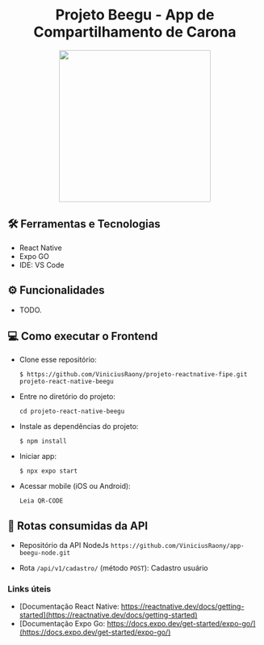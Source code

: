<h1 align="center">Projeto Beegu - App de Compartilhamento de Carona </h1>

<p align="center">
  <img src="https://github.com/ViniciusRaony/projeto-reactnative-fipe/assets/100242220/a14ed026-86c9-449a-95fa-41ed9633e581" width="300">
</p>

## 🛠️ Ferramentas e Tecnologias

- React Native
- Expo GO
- IDE: VS Code


## ⚙ Funcionalidades

- TODO.


## 💻 Como executar o Frontend

- Clone esse repositório:

  ```$ https://github.com/ViniciusRaony/projeto-reactnative-fipe.git projeto-react-native-beegu```

- Entre no diretório do projeto: 

  ```cd projeto-react-native-beegu```

- Instale as dependências do projeto:

  ```$ npm install```

- Iniciar app:

  ```$ npx expo start```

- Acessar mobile (iOS ou Android):
 
  ```Leia QR-CODE```
  
  
## 🚉 Rotas consumidas da API

- Repositório da API NodeJs ```https://github.com/ViniciusRaony/app-beegu-node.git```

- Rota ```/api/v1/cadastro/``` (método ```POST```): Cadastro usuário


### Links úteis

- [Documentação React Native: https://reactnative.dev/docs/getting-started](https://reactnative.dev/docs/getting-started)
- [Documentação Expo Go: https://docs.expo.dev/get-started/expo-go/](https://docs.expo.dev/get-started/expo-go/)
